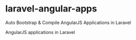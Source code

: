 # laravel-angular-apps

Auto Bootstrap & Compile AngularJS Applications in Laravel

AngularJS applications in Laravel
